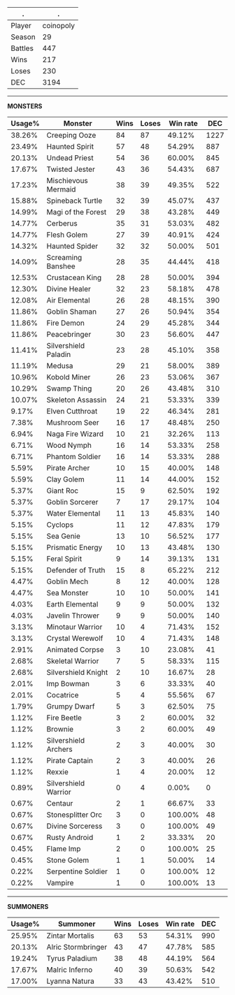 .|.
|-|-
Player|coinopoly
Season|29
Battles|447
Wins|217
Loses|230
DEC|3194

---
**MONSTERS**

Usage%|Monster|Wins|Loses|Win rate|DEC|
-|-|-|-|-|-|
38.26%|Creeping Ooze|84|87|49.12%|1227|
23.49%|Haunted Spirit|57|48|54.29%|887|
20.13%|Undead Priest|54|36|60.00%|845|
17.67%|Twisted Jester|43|36|54.43%|687|
17.23%|Mischievous Mermaid|38|39|49.35%|522|
15.88%|Spineback Turtle|32|39|45.07%|437|
14.99%|Magi of the Forest|29|38|43.28%|449|
14.77%|Cerberus|35|31|53.03%|482|
14.77%|Flesh Golem|27|39|40.91%|424|
14.32%|Haunted Spider|32|32|50.00%|501|
14.09%|Screaming Banshee|28|35|44.44%|418|
12.53%|Crustacean King|28|28|50.00%|394|
12.30%|Divine Healer|32|23|58.18%|478|
12.08%|Air Elemental|26|28|48.15%|390|
11.86%|Goblin Shaman|27|26|50.94%|354|
11.86%|Fire Demon|24|29|45.28%|344|
11.86%|Peacebringer|30|23|56.60%|447|
11.41%|Silvershield Paladin|23|28|45.10%|358|
11.19%|Medusa|29|21|58.00%|389|
10.96%|Kobold Miner|26|23|53.06%|367|
10.29%|Swamp Thing|20|26|43.48%|310|
10.07%|Skeleton Assassin|24|21|53.33%|339|
9.17%|Elven Cutthroat|19|22|46.34%|281|
7.38%|Mushroom Seer|16|17|48.48%|250|
6.94%|Naga Fire Wizard|10|21|32.26%|113|
6.71%|Wood Nymph|16|14|53.33%|258|
6.71%|Phantom Soldier|16|14|53.33%|288|
5.59%|Pirate Archer|10|15|40.00%|148|
5.59%|Clay Golem|11|14|44.00%|152|
5.37%|Giant Roc|15|9|62.50%|192|
5.37%|Goblin Sorcerer|7|17|29.17%|104|
5.37%|Water Elemental|11|13|45.83%|140|
5.15%|Cyclops|11|12|47.83%|179|
5.15%|Sea Genie|13|10|56.52%|177|
5.15%|Prismatic Energy|10|13|43.48%|130|
5.15%|Feral Spirit|9|14|39.13%|131|
5.15%|Defender of Truth|15|8|65.22%|212|
4.47%|Goblin Mech|8|12|40.00%|128|
4.47%|Sea Monster|10|10|50.00%|141|
4.03%|Earth Elemental|9|9|50.00%|132|
4.03%|Javelin Thrower|9|9|50.00%|140|
3.13%|Minotaur Warrior|10|4|71.43%|152|
3.13%|Crystal Werewolf|10|4|71.43%|148|
2.91%|Animated Corpse|3|10|23.08%|41|
2.68%|Skeletal Warrior|7|5|58.33%|115|
2.68%|Silvershield Knight|2|10|16.67%|28|
2.01%|Imp Bowman|3|6|33.33%|40|
2.01%|Cocatrice|5|4|55.56%|67|
1.79%|Grumpy Dwarf|5|3|62.50%|75|
1.12%|Fire Beetle|3|2|60.00%|32|
1.12%|Brownie|3|2|60.00%|49|
1.12%|Silvershield Archers|2|3|40.00%|30|
1.12%|Pirate Captain|2|3|40.00%|26|
1.12%|Rexxie|1|4|20.00%|12|
0.89%|Silvershield Warrior|0|4|0.00%|0|
0.67%|Centaur|2|1|66.67%|33|
0.67%|Stonesplitter Orc|3|0|100.00%|48|
0.67%|Divine Sorceress|3|0|100.00%|49|
0.67%|Rusty Android|1|2|33.33%|20|
0.45%|Flame Imp|2|0|100.00%|25|
0.45%|Stone Golem|1|1|50.00%|14|
0.22%|Serpentine Soldier|1|0|100.00%|12|
0.22%|Vampire|1|0|100.00%|13|

---
**SUMMONERS**

Usage%|Summoner|Wins|Loses|Win rate|DEC|
-|-|-|-|-|-|
25.95%|Zintar Mortalis|63|53|54.31%|990|
20.13%|Alric Stormbringer|43|47|47.78%|585|
19.24%|Tyrus Paladium|38|48|44.19%|564|
17.67%|Malric Inferno|40|39|50.63%|542|
17.00%|Lyanna Natura|33|43|43.42%|510|
